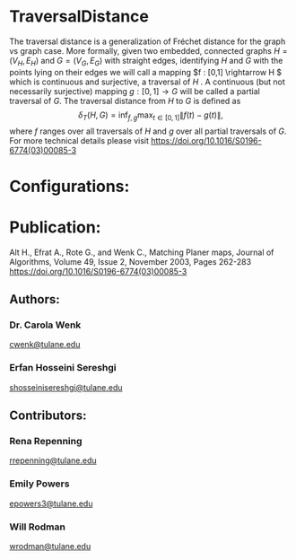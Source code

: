 # TraversalDistance
The traversal distance is a generalization of Fréchet distance for the graph vs graph case. More formally, given two embedded, connected graphs $H = (V_H ,E_H)$ and $G = (V_G,E_G)$ with straight edges, identifying $H$ and $G$ with the points lying on their edges we will call a mapping $f : [0,1] \rightarrow H $ which is continuous and surjective, a traversal of $H$ . A continuous (but not necessarily surjective) mapping $g : [0,1] \rightarrow G$ will be called a partial traversal of $G$. The traversal distance from $H$ to $G$ is defined as $$ \delta_T(H, G)=\inf _{f, g} \max _{t \in[0,1]}\|f(t)-g(t)\|, $$
where $f$ ranges over all traversals of $H$ and $g$ over all partial traversals of $G$.
For more technical details please visit https://doi.org/10.1016/S0196-6774(03)00085-3 

# Configurations:



# Publication:
Alt H., Efrat A., Rote G., and Wenk C., Matching Planer maps, Journal of Algorithms, Volume 49, Issue 2, November 2003, Pages 262-283
https://doi.org/10.1016/S0196-6774(03)00085-3

## Authors:
### Dr. Carola Wenk
cwenk@tulane.edu
### Erfan Hosseini Sereshgi
shosseinisereshgi@tulane.edu
## Contributors:
### Rena Repenning
rrepenning@tulane.edu
### Emily Powers
epowers3@tulane.edu
### Will Rodman
wrodman@tulane.edu
